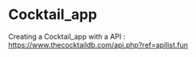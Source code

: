 # Cocktail_app
Creating a Cocktail_app with a API : https://www.thecocktaildb.com/api.php?ref=apilist.fun
